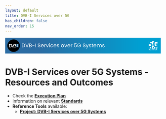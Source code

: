 ```yaml
---
layout: default
title: DVB-I Services over 5G
has_children: false
nav_order: 15
---
```


<img src="../assets/images/Banner_DVBI.png" /> 

# DVB-I Services over 5G Systems - Resources and Outcomes

* Check the [**Execution Plan**](https://github.com/orgs/5G-MAG/projects/44/views/17)
* Information on relevant [**Standards**](https://5g-mag.github.io/Standards/pages/dvb-i-5g.html)
* **Reference Tools** available:
   * [**Project: DVB-I Services over 5G Systems**](https://5g-mag.github.io/Getting-Started/pages/dvbi-over-5g/)
